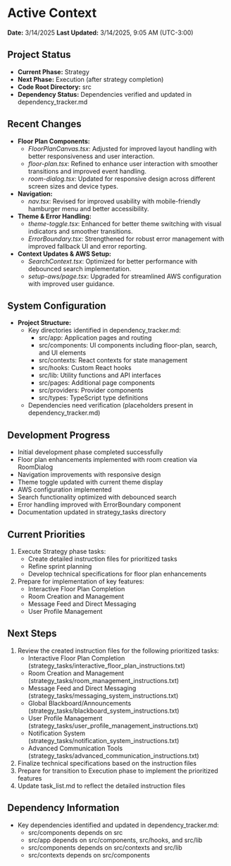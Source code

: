 # Active Context

**Date:** 3/14/2025
**Last Updated:** 3/14/2025, 9:05 AM (UTC-3:00)

## Project Status
- **Current Phase:** Strategy
- **Next Phase:** Execution (after strategy completion)
- **Code Root Directory:** src
- **Dependency Status:** Dependencies verified and updated in dependency_tracker.md

## Recent Changes
- **Floor Plan Components:**
  - *FloorPlanCanvas.tsx*: Adjusted for improved layout handling with better responsiveness and user interaction.
  - *floor-plan.tsx*: Refined to enhance user interaction with smoother transitions and improved event handling.
  - *room-dialog.tsx*: Updated for responsive design across different screen sizes and device types.
- **Navigation:**
  - *nav.tsx*: Revised for improved usability with mobile-friendly hamburger menu and better accessibility.
- **Theme & Error Handling:**
  - *theme-toggle.tsx*: Enhanced for better theme switching with visual indicators and smoother transitions.
  - *ErrorBoundary.tsx*: Strengthened for robust error management with improved fallback UI and error reporting.
- **Context Updates & AWS Setup:**
  - *SearchContext.tsx*: Optimized for better performance with debounced search implementation.
  - *setup-aws/page.tsx*: Upgraded for streamlined AWS configuration with improved user guidance.

## System Configuration
- **Project Structure:** 
  - Key directories identified in dependency_tracker.md:
    - src/app: Application pages and routing
    - src/components: UI components including floor-plan, search, and UI elements
    - src/contexts: React contexts for state management
    - src/hooks: Custom React hooks
    - src/lib: Utility functions and API interfaces
    - src/pages: Additional page components
    - src/providers: Provider components
    - src/types: TypeScript type definitions
  - Dependencies need verification (placeholders present in dependency_tracker.md)

## Development Progress
- Initial development phase completed successfully
- Floor plan enhancements implemented with room creation via RoomDialog
- Navigation improvements with responsive design
- Theme toggle updated with current theme display
- AWS configuration implemented
- Search functionality optimized with debounced search
- Error handling improved with ErrorBoundary component
- Documentation updated in strategy_tasks directory

## Current Priorities
1. Execute Strategy phase tasks:
   - Create detailed instruction files for prioritized tasks
   - Refine sprint planning
   - Develop technical specifications for floor plan enhancements
2. Prepare for implementation of key features:
   - Interactive Floor Plan Completion
   - Room Creation and Management
   - Message Feed and Direct Messaging
   - User Profile Management

## Next Steps
1. Review the created instruction files for the following prioritized tasks:
   - Interactive Floor Plan Completion (strategy_tasks/interactive_floor_plan_instructions.txt)
   - Room Creation and Management (strategy_tasks/room_management_instructions.txt)
   - Message Feed and Direct Messaging (strategy_tasks/messaging_system_instructions.txt)
   - Global Blackboard/Announcements (strategy_tasks/blackboard_system_instructions.txt)
   - User Profile Management (strategy_tasks/user_profile_management_instructions.txt)
   - Notification System (strategy_tasks/notification_system_instructions.txt)
   - Advanced Communication Tools (strategy_tasks/advanced_communication_instructions.txt)
2. Finalize technical specifications based on the instruction files
3. Prepare for transition to Execution phase to implement the prioritized features
4. Update task_list.md to reflect the detailed instruction files

## Dependency Information
- Key dependencies identified and updated in dependency_tracker.md:
  - src/components depends on src
  - src/app depends on src/components, src/hooks, and src/lib
  - src/components depends on src/contexts and src/lib
  - src/contexts depends on src/components

